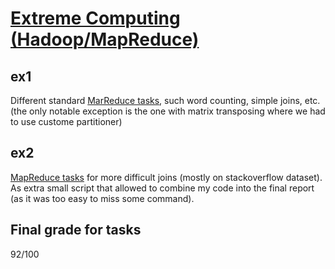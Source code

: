 # [Extreme Computing (Hadoop/MapReduce)](http://www.inf.ed.ac.uk/teaching/courses/exc/)

## ex1
Different standard [MarReduce tasks](./Homework1_tasks.pdf), such word counting, simple joins, etc.  (the only notable exception is the one with matrix transposing where we had to use customе partitioner)

## ex2
[MapReduce tasks](./Homework2_tasks.pdf) for more difficult joins (mostly on stackoverflow dataset). As extra small script that allowed to combine my code into the final report (as it was too easy to miss some command).

## Final grade for tasks
92/100
